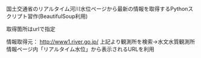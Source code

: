 国土交通省のリアルタイム河川水位ページから最新の情報を取得するPythonスクリプト習作(BeautifulSoup利用)

取得箇所はurlで指定

情報取得元：
http://www1.river.go.jp/
上記より観測所を検索→水文水質観測所情報ページ内「リアルタイム水位」から表示されるURLを利用
